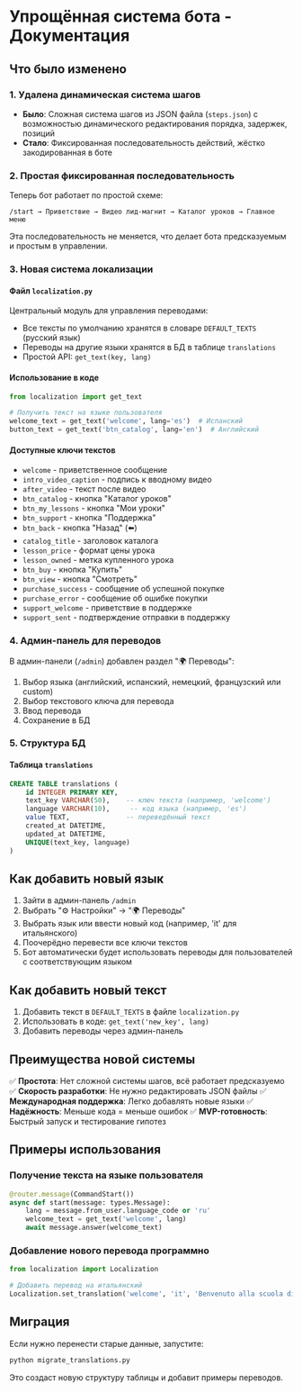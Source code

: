 # Упрощённая система бота - Документация

## Что было изменено

### 1. Удалена динамическая система шагов
- **Было**: Сложная система шагов из JSON файла (`steps.json`) с возможностью динамического редактирования порядка, задержек, позиций
- **Стало**: Фиксированная последовательность действий, жёстко закодированная в боте

### 2. Простая фиксированная последовательность
Теперь бот работает по простой схеме:
```
/start → Приветствие → Видео лид-магнит → Каталог уроков → Главное меню
```

Эта последовательность не меняется, что делает бота предсказуемым и простым в управлении.

### 3. Новая система локализации

#### Файл `localization.py`
Центральный модуль для управления переводами:
- Все тексты по умолчанию хранятся в словаре `DEFAULT_TEXTS` (русский язык)
- Переводы на другие языки хранятся в БД в таблице `translations`
- Простой API: `get_text(key, lang)`

#### Использование в коде
```python
from localization import get_text

# Получить текст на языке пользователя
welcome_text = get_text('welcome', lang='es')  # Испанский
button_text = get_text('btn_catalog', lang='en')  # Английский
```

#### Доступные ключи текстов
- `welcome` - приветственное сообщение
- `intro_video_caption` - подпись к вводному видео
- `after_video` - текст после видео
- `btn_catalog` - кнопка "Каталог уроков"
- `btn_my_lessons` - кнопка "Мои уроки"
- `btn_support` - кнопка "Поддержка"
- `btn_back` - кнопка "Назад" (⬅️)
- `catalog_title` - заголовок каталога
- `lesson_price` - формат цены урока
- `lesson_owned` - метка купленного урока
- `btn_buy` - кнопка "Купить"
- `btn_view` - кнопка "Смотреть"
- `purchase_success` - сообщение об успешной покупке
- `purchase_error` - сообщение об ошибке покупки
- `support_welcome` - приветствие в поддержке
- `support_sent` - подтверждение отправки в поддержку

### 4. Админ-панель для переводов

В админ-панели (`/admin`) добавлен раздел "🌍 Переводы":
1. Выбор языка (английский, испанский, немецкий, французский или custom)
2. Выбор текстового ключа для перевода
3. Ввод перевода
4. Сохранение в БД

### 5. Структура БД

#### Таблица `translations`
```sql
CREATE TABLE translations (
    id INTEGER PRIMARY KEY,
    text_key VARCHAR(50),    -- ключ текста (например, 'welcome')
    language VARCHAR(10),     -- код языка (например, 'es')
    value TEXT,              -- переведённый текст
    created_at DATETIME,
    updated_at DATETIME,
    UNIQUE(text_key, language)
)
```

## Как добавить новый язык

1. Зайти в админ-панель `/admin`
2. Выбрать "⚙️ Настройки" → "🌍 Переводы"
3. Выбрать язык или ввести новый код (например, 'it' для итальянского)
4. Поочерёдно перевести все ключи текстов
5. Бот автоматически будет использовать переводы для пользователей с соответствующим языком

## Как добавить новый текст

1. Добавить текст в `DEFAULT_TEXTS` в файле `localization.py`
2. Использовать в коде: `get_text('new_key', lang)`
3. Добавить переводы через админ-панель

## Преимущества новой системы

✅ **Простота**: Нет сложной системы шагов, всё работает предсказуемо
✅ **Скорость разработки**: Не нужно редактировать JSON файлы
✅ **Международная поддержка**: Легко добавлять новые языки
✅ **Надёжность**: Меньше кода = меньше ошибок
✅ **MVP-готовность**: Быстрый запуск и тестирование гипотез

## Примеры использования

### Получение текста на языке пользователя
```python
@router.message(CommandStart())
async def start(message: types.Message):
    lang = message.from_user.language_code or 'ru'
    welcome_text = get_text('welcome', lang)
    await message.answer(welcome_text)
```

### Добавление нового перевода программно
```python
from localization import Localization

# Добавить перевод на итальянский
Localization.set_translation('welcome', 'it', 'Benvenuto alla scuola di IA!')
```

## Миграция

Если нужно перенести старые данные, запустите:
```bash
python migrate_translations.py
```

Это создаст новую структуру таблицы и добавит примеры переводов.
